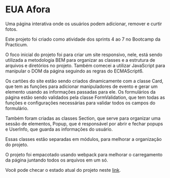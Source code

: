 # EUA Afora

Uma página interativa onde os usuários podem adicionar, remover e curtir fotos.

Este projeto foi criado como atividade dos sprints 4 ao 7 no Bootcamp da Practicum.

O foco inicial do projeto foi para criar um site responsivo, nele, está sendo utilizada a metodologia BEM para organizar as classes e a estrutura de arquivos e diretórios no projeto. Também comecei a utilizar JavaScript para manipular o DOM da página seguindo as regras do ECMAScript6.

Os cartões do site estão sendo criados dinamicamente com a classe Card, que tem as funções para adicionar manipuladores de evento e gerar um elemento usando as informações passadas para ele. Os formulários da página estão sendo validados pela classe FormValidation, que tem todas as funções e configurações necessárias para validar todos os campos do formulário.

Também foram criadas as classes Section, que serve para organizar uma sessão de elementos, Popup, que é responsável por abrir e fechar popups e UserInfo, que guarda as informações do usuário.

Essas classes estão separadas em módulos, para melhorar a organização do projeto.

O projeto foi empacotado usando webpack para melhorar o carregamento da página juntando todos os arquivos em um só.

Você pode checar o estado atual do projeto neste [link](https://anynoise00.github.io/web_project_4_ptbr/).
